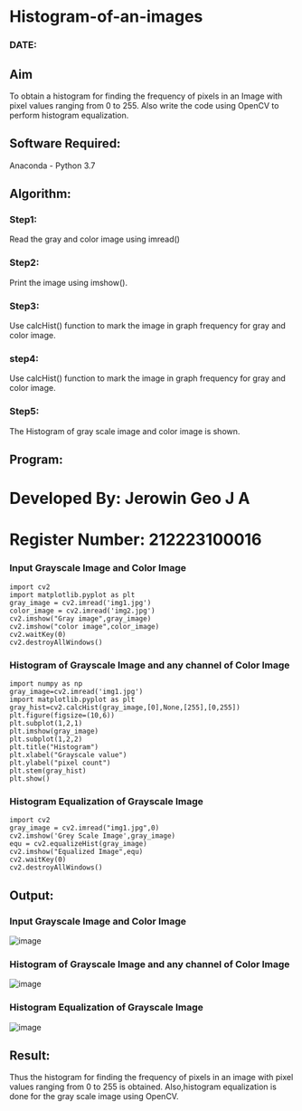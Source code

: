 # Histogram-of-an-images

### DATE:

## Aim
To obtain a histogram for finding the frequency of pixels in an Image with pixel values ranging from 0 to 255. Also write the code using OpenCV to perform histogram equalization.

## Software Required:
Anaconda - Python 3.7

## Algorithm:
### Step1:
Read the gray and color image using imread()

### Step2:
Print the image using imshow().



### Step3:
Use calcHist() function to mark the image in graph frequency for gray and color image.

### step4:
Use calcHist() function to mark the image in graph frequency for gray and color image.

### Step5:
The Histogram of gray scale image and color image is shown.


## Program:

# Developed By: Jerowin Geo J A
# Register Number: 212223100016

### Input Grayscale Image and Color Image
```
import cv2
import matplotlib.pyplot as plt
gray_image = cv2.imread('img1.jpg')
color_image = cv2.imread('img2.jpg')
cv2.imshow("Gray image",gray_image)
cv2.imshow("color image",color_image)
cv2.waitKey(0)
cv2.destroyAllWindows()
```
### Histogram of Grayscale Image and any channel of Color Image
```
import numpy as np
gray_image=cv2.imread('img1.jpg')
import matplotlib.pyplot as plt 
gray_hist=cv2.calcHist(gray_image,[0],None,[255],[0,255])
plt.figure(figsize=(10,6))
plt.subplot(1,2,1)
plt.imshow(gray_image)
plt.subplot(1,2,2)
plt.title("Histogram")
plt.xlabel("Grayscale value")
plt.ylabel("pixel count")
plt.stem(gray_hist)
plt.show()
```

### Histogram Equalization of Grayscale Image
```
import cv2
gray_image = cv2.imread("img1.jpg",0)
cv2.imshow('Grey Scale Image',gray_image)
equ = cv2.equalizeHist(gray_image)
cv2.imshow("Equalized Image",equ)
cv2.waitKey(0)
cv2.destroyAllWindows()
```
## Output:
### Input Grayscale Image and Color Image

![image](https://github.com/user-attachments/assets/535bd756-b67d-4171-93a7-4b904fba9299)


### Histogram of Grayscale Image and any channel of Color Image

![image](https://github.com/user-attachments/assets/52d48392-d052-417e-b12e-5e292b813958)


### Histogram Equalization of Grayscale Image
![image](https://github.com/user-attachments/assets/7bc847cc-5579-44ca-a2d7-61b1b7fac024)



## Result: 
Thus the histogram for finding the frequency of pixels in an image with pixel values ranging from 0 to 255 is obtained. Also,histogram equalization is done for the gray scale image using OpenCV.

